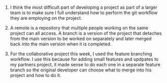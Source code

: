 1. I think the most difficult part of developing a project as part of a larger team is to make sure I full understand how to perform the git workflow they are employing on the project.

2. A remote is a repository that multiple people working on the same project can all access. A branch is a version of the project that detaches from the main version to be worked on separately and later merged back 
into the main version when it is completed.

3. For the collaborative project this week, I used the feature branching workflow. I use this because for adding small features and updpates to my partners project, it made sense to do each one in a separate feature branch 
so the original developer can choose what to merge into his project and how to do it.